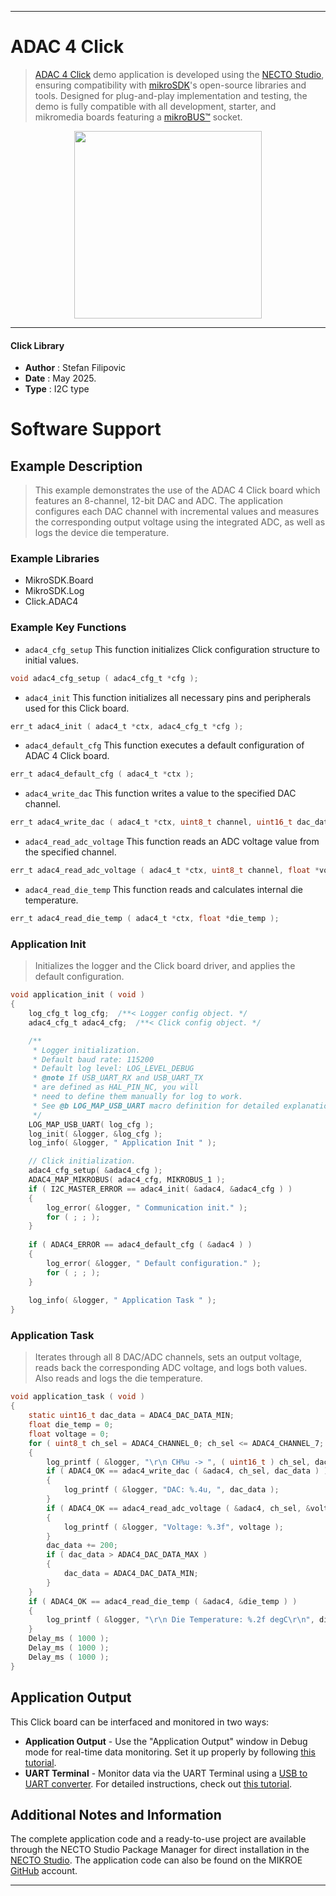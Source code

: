 
---
# ADAC 4 Click

> [ADAC 4 Click](https://www.mikroe.com/?pid_product=MIKROE-6722) demo application is developed using
the [NECTO Studio](https://www.mikroe.com/necto), ensuring compatibility with [mikroSDK](https://www.mikroe.com/mikrosdk)'s
open-source libraries and tools. Designed for plug-and-play implementation and testing, the demo is fully compatible with
all development, starter, and mikromedia boards featuring a [mikroBUS&trade;](https://www.mikroe.com/mikrobus) socket.

<p align="center">
  <img src="https://www.mikroe.com/?pid_product=MIKROE-6722&image=1" height=300px>
</p>

---

#### Click Library

- **Author**        : Stefan Filipovic
- **Date**          : May 2025.
- **Type**          : I2C type

# Software Support

## Example Description

> This example demonstrates the use of the ADAC 4 Click board which features 
an 8-channel, 12-bit DAC and ADC. The application configures each DAC channel 
with incremental values and measures the corresponding output voltage using 
the integrated ADC, as well as logs the device die temperature.

### Example Libraries

- MikroSDK.Board
- MikroSDK.Log
- Click.ADAC4

### Example Key Functions

- `adac4_cfg_setup` This function initializes Click configuration structure to initial values.
```c
void adac4_cfg_setup ( adac4_cfg_t *cfg );
```

- `adac4_init` This function initializes all necessary pins and peripherals used for this Click board.
```c
err_t adac4_init ( adac4_t *ctx, adac4_cfg_t *cfg );
```

- `adac4_default_cfg` This function executes a default configuration of ADAC 4 Click board.
```c
err_t adac4_default_cfg ( adac4_t *ctx );
```

- `adac4_write_dac` This function writes a value to the specified DAC channel.
```c
err_t adac4_write_dac ( adac4_t *ctx, uint8_t channel, uint16_t dac_data );
```

- `adac4_read_adc_voltage` This function reads an ADC voltage value from the specified channel.
```c
err_t adac4_read_adc_voltage ( adac4_t *ctx, uint8_t channel, float *voltage );
```

- `adac4_read_die_temp` This function reads and calculates internal die temperature.
```c
err_t adac4_read_die_temp ( adac4_t *ctx, float *die_temp );
```

### Application Init

> Initializes the logger and the Click board driver, and applies the default configuration.

```c
void application_init ( void )
{
    log_cfg_t log_cfg;  /**< Logger config object. */
    adac4_cfg_t adac4_cfg;  /**< Click config object. */

    /** 
     * Logger initialization.
     * Default baud rate: 115200
     * Default log level: LOG_LEVEL_DEBUG
     * @note If USB_UART_RX and USB_UART_TX 
     * are defined as HAL_PIN_NC, you will 
     * need to define them manually for log to work. 
     * See @b LOG_MAP_USB_UART macro definition for detailed explanation.
     */
    LOG_MAP_USB_UART( log_cfg );
    log_init( &logger, &log_cfg );
    log_info( &logger, " Application Init " );

    // Click initialization.
    adac4_cfg_setup( &adac4_cfg );
    ADAC4_MAP_MIKROBUS( adac4_cfg, MIKROBUS_1 );
    if ( I2C_MASTER_ERROR == adac4_init( &adac4, &adac4_cfg ) ) 
    {
        log_error( &logger, " Communication init." );
        for ( ; ; );
    }
    
    if ( ADAC4_ERROR == adac4_default_cfg ( &adac4 ) )
    {
        log_error( &logger, " Default configuration." );
        for ( ; ; );
    }
    
    log_info( &logger, " Application Task " );
}
```

### Application Task

> Iterates through all 8 DAC/ADC channels, sets an output voltage, reads back the 
corresponding ADC voltage, and logs both values. Also reads and logs the die temperature.

```c
void application_task ( void )
{
    static uint16_t dac_data = ADAC4_DAC_DATA_MIN;
    float die_temp = 0;
    float voltage = 0;
    for ( uint8_t ch_sel = ADAC4_CHANNEL_0; ch_sel <= ADAC4_CHANNEL_7; ch_sel++ )
    {
        log_printf ( &logger, "\r\n CH%u -> ", ( uint16_t ) ch_sel, dac_data );
        if ( ADAC4_OK == adac4_write_dac ( &adac4, ch_sel, dac_data ) )
        {
            log_printf ( &logger, "DAC: %.4u, ", dac_data );
        }
        if ( ADAC4_OK == adac4_read_adc_voltage ( &adac4, ch_sel, &voltage ) )
        {
            log_printf ( &logger, "Voltage: %.3f", voltage );
        }
        dac_data += 200;
        if ( dac_data > ADAC4_DAC_DATA_MAX )
        {
            dac_data = ADAC4_DAC_DATA_MIN;
        }
    }
    if ( ADAC4_OK == adac4_read_die_temp ( &adac4, &die_temp ) )
    {
        log_printf ( &logger, "\r\n Die Temperature: %.2f degC\r\n", die_temp );
    }
    Delay_ms ( 1000 );
    Delay_ms ( 1000 );
    Delay_ms ( 1000 );
}
```

## Application Output

This Click board can be interfaced and monitored in two ways:
- **Application Output** - Use the "Application Output" window in Debug mode for real-time data monitoring.
Set it up properly by following [this tutorial](https://www.youtube.com/watch?v=ta5yyk1Woy4).
- **UART Terminal** - Monitor data via the UART Terminal using
a [USB to UART converter](https://www.mikroe.com/click/interface/usb?interface*=uart,uart). For detailed instructions,
check out [this tutorial](https://help.mikroe.com/necto/v2/Getting%20Started/Tools/UARTTerminalTool).

## Additional Notes and Information

The complete application code and a ready-to-use project are available through the NECTO Studio Package Manager for 
direct installation in the [NECTO Studio](https://www.mikroe.com/necto). The application code can also be found on
the MIKROE [GitHub](https://github.com/MikroElektronika/mikrosdk_click_v2) account.

---
